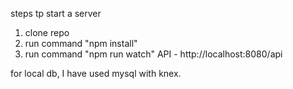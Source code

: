 steps tp start a server

1. clone repo
2. run command "npm install"
3. run command "npm run watch"
API - http://localhost:8080/api

for local db, I have used mysql with knex.

